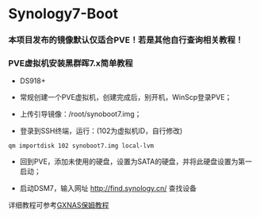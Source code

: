 # Synology7-Boot


### 本项目发布的镜像默认仅适合PVE！若是其他自行查询相关教程！

### PVE虚拟机安装黑群晖7.x简单教程

* DS918+

* 常规创建一个PVE虚拟机，创建完成后，别开机，WinScp登录PVE；

* 上传引导镜像：/root/synoboot7.img；

* 登录到SSH终端，运行：(102为虚拟机ID，自行修改)
```
qm importdisk 102 synoboot7.img local-lvm
```

* 回到PVE，添加未使用的硬盘，设置为SATA的硬盘，并将此硬盘设置为第一启动；

* 启动DSM7，输入网址 http://find.synology.cn/ 查找设备

详细教程可参考[GXNAS保姆教程](https://wp.gxnas.com/11213.html)

